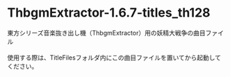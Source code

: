 # ThbgmExtractor-1.6.7-titles_th128
東方シリーズ音楽抜き出し機（ThbgmExtractor）用の妖精大戦争の曲目ファイル
<br/>
<br/>
使用する際は、TitleFilesフォルダ内にこの曲目ファイルを置いてから起動してください。
